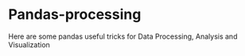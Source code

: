 # Pandas-processing

Here are some pandas useful tricks for Data Processing, Analysis and Visualization
